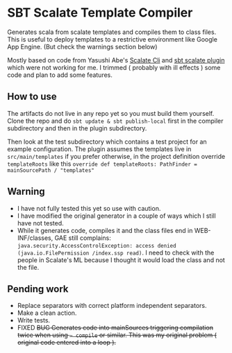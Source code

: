 # SBT Scalate Template Compiler

Generates scala from scalate templates and compiles them to class files.
This is useful to deploy templates to a restrictive environment like Google App Engine.
(But check the warnings section below)

Mostly based on code from Yasushi Abe's [Scalate Cli](http://github.com/Yasushi/scalate-cli) and
[sbt scalate plugin](github.com/Yasushi/sbt-scalate-plugin/) which were not working for me.
I trimmed ( probably with ill effects ) some code and plan to add some features.

## How to use

  The artifacts do not live in any repo yet so you must build them yourself.
Clone the repo and do `sbt update & sbt publish-local` first in the compiler subdirectory and then in the plugin subdirectory.

Then look at the test subdirectory which contains a test project for an example configuration.
The plugin assumes the templates live in `src/main/templates` if you prefer otherwise, in the project definition override `templateRoots` like this `override def templateRoots: PathFinder = mainSourcePath / "templates"`
 

## Warning

* I have not fully tested this yet so use with caution.
* I have modified the original generator in a couple of ways which I still have not tested.
* While it generates code, compiles it and the class files end in WEB-INF/classes, GAE still complains: `java.security.AccessControlException: access denied (java.io.FilePermission /index.ssp read)`. I need to check with the people in Scalate's ML because I thought it would load the class and not the file.

## Pending work 

* Replace separators with correct platform independent separators.
* Make a clean action.
* Write tests.
* FIXED <s>BUG Generates code into mainSources triggering compilation twice when using `~ compile` or similar.  This was my original problem ( original code entered into a loop ).</s>
